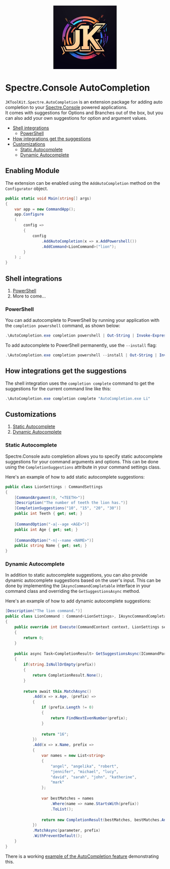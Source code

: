 

<!-- assets\logo\logo_large.png as a center image 
 -->
<p align="center">
  <img src="assets\logo\logo_large.png" alt="Spectre.Console AutoCompletion" width="200" />
</p>

# Spectre.Console AutoCompletion

``JKToolKit.Spectre.AutoCompletion`` is an extension package for adding auto completion to your [Spectre.Console](https://github.com/spectreconsole/spectre.console) powered applications. </br>
It comes with suggestions for Options and Branches out of the box, but you can also add your own suggestions for option and argument values.

- [Shell integrations](#shell-integrations)
  - [PowerShell](#powershell)
- [How integrations get the suggestions](#how-integrations-get-the-suggestions)
- [Customizations](#customizations)
  - [Static Autocomplete](#static-autocomplete)
  - [Dynamic Autocomplete](#dynamic-autocomplete)


## Enabling Module

The extension can be enabled using the `AddAutoCompletion` method on the `Configurator` object.

```csharp
public static void Main(string[] args)
{
    var app = new CommandApp();
    app.Configure
    (
        config =>
        {
            config
                .AddAutoCompletion(x => x.AddPowershell())
                .AddCommand<LionCommand>("lion");
        }
    ) ;
}
```

## Shell integrations
1. [PowerShell](#powershell)
3. More to come...


### PowerShell

You can add autocomplete to PowerShell by running your application with the `completion powershell` command, as shown below:


```powershell
.\AutoCompletion.exe completion powershell | Out-String | Invoke-Expression
```

To add autocomplete to PowerShell permanently, use the `--install` flag:

```powershell
.\AutoCompletion.exe completion powershell --install | Out-String | Invoke-Expression
```

## How integrations get the suggestions

The shell integration uses the `completion complete` command to get the suggestions for the current command line like this:

```powershell
.\AutoCompletion.exe completion complete "AutoCompletion.exe Li"
```

## Customizations
1. [Static Autocomplete](#static-autocomplete) 
2. [Dynamic Autocomplete](#dynamic-autocomplete)

### Static Autocomplete

Spectre.Console auto completion allows you to specify static autocomplete suggestions for your command arguments and options. This can be done using the `CompletionSuggestions` attribute in your command settings class.

Here's an example of how to add static autocomplete suggestions:

```csharp
public class LionSettings : CommandSettings
{
    [CommandArgument(0, "<TEETH>")]
    [Description("The number of teeth the lion has.")]
    [CompletionSuggestions("10", "15", "20", "30")]
    public int Teeth { get; set; }

    [CommandOption("-a|--age <AGE>")]
    public int Age { get; set; }

    [CommandOption("-n|--name <NAME>")]
    public string Name { get; set; }
}
```

### Dynamic Autocomplete

In addition to static autocomplete suggestions, you can also provide dynamic autocomplete suggestions based on the user's input. This can be done by implementing the `IAsyncCommandCompletable` interface in your command class and overriding the `GetSuggestionsAsync` method.

Here's an example of how to add dynamic autocomplete suggestions:

```csharp
[Description("The lion command.")]
public class LionCommand : Command<LionSettings>, IAsyncCommandCompletable
{
    public override int Execute(CommandContext context, LionSettings settings)
    {
        return 0;
    }

    public async Task<CompletionResult> GetSuggestionsAsync(ICommandParameterInfo parameter, string? prefix)
    {
        if(string.IsNullOrEmpty(prefix))
        {
            return CompletionResult.None();
        }

        return await this.MatchAsync()
            .Add(x => x.Age, (prefix) =>
            {
                if (prefix.Length != 0)
                {
                    return FindNextEvenNumber(prefix);
                }

                return "16";
            })
            .Add(x => x.Name, prefix =>
            {
                var names = new List<string>
                {
                    "angel", "angelika", "robert",
                    "jennifer", "michael", "lucy",
                    "david", "sarah", "john", "katherine",
                    "mark"
                };

                var bestMatches = names
                    .Where(name => name.StartsWith(prefix))
                    .ToList();

                return new CompletionResult(bestMatches, bestMatches.Any());
            })
            .MatchAsync(parameter, prefix)
            .WithPreventDefault();
    }
}
```


There is a working [example of the AutoCompletion feature](src/samples/AutoCompletionExample/Program.cs) demonstrating this.